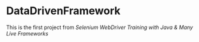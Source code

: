 # DataDrivenFramework

This is the first project from _Selenium WebDriver Training with Java & Many Live Frameworks_
